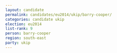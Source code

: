 ```yaml
---
layout: candidate
permalink: candidates/eu2014/ukip/barry-cooper/
categories: candidate ukip
election: eu2014
list-rank: 9
person: barry-cooper
region: south-east
party: ukip
---
```

